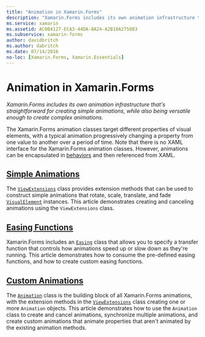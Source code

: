 ```yaml
---
title: "Animation in Xamarin.Forms"
description: "Xamarin.Forms includes its own animation infrastructure that's straightforward for creating simple animations, while also being versatile enough to create complex animations."
ms.service: xamarin
ms.assetid: AC0B4127-ECA3-44DA-8A24-A2B10A275083
ms.subservice: xamarin-forms
author: davidbritch
ms.author: dabritch
ms.date: 07/14/2016
no-loc: [Xamarin.Forms, Xamarin.Essentials]
---
```


# Animation in Xamarin.Forms

_Xamarin.Forms includes its own animation infrastructure that's straightforward for creating simple animations, while also being versatile enough to create complex animations._

The Xamarin.Forms animation classes target different properties of visual elements, with a typical animation progressively changing a property from one value to another over a period of time. Note that there is no XAML interface for the Xamarin.Forms animation classes. However, animations can be encapsulated in [behaviors](~/xamarin-forms/app-fundamentals/behaviors/index.md) and then referenced from XAML.

## [Simple Animations](simple.md)

The [`ViewExtensions`](xref:Xamarin.Forms.ViewExtensions) class provides extension methods that can be used to construct simple animations that rotate, scale, translate, and fade [`VisualElement`](xref:Xamarin.Forms.VisualElement) instances. This article demonstrates creating and canceling animations using the `ViewExtensions` class.

## [Easing Functions](easing.md)

Xamarin.Forms includes an [`Easing`](xref:Xamarin.Forms.Easing) class that allows you to specify a transfer function that controls how animations speed up or slow down as they're running. This article demonstrates how to consume the pre-defined easing functions, and how to create custom easing functions.

## [Custom Animations](custom.md)

The [`Animation`](xref:Xamarin.Forms.Animation) class is the building block of all Xamarin.Forms animations, with the extension methods in the [`ViewExtensions`](xref:Xamarin.Forms.ViewExtensions) class creating one or more `Animation` objects. This article demonstrates how to use the `Animation` class to create and cancel animations, synchronize multiple animations, and create custom animations that animate properties that aren't animated by the existing animation methods.
